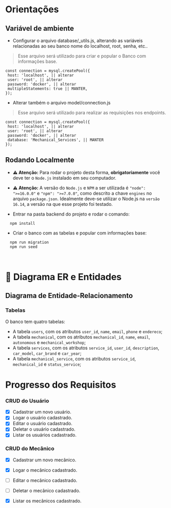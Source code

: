 # Orientações

  ## <strong>Variável de ambiente</strong>

   - Configurar o arquivo database/_utils.js, alterando as variáveis relacionadas ao seu banco nome do localhost, root, senha, etc..
   
   > Esse arquivo será utilizado para criar e popular o Banco com informações base.
   
   ```
   const connection = mysql.createPool({
    host: 'localhost', || alterar
    user: 'root', || alterar
    password: 'docker', || alterar
    multipleStatements: true || MANTER,
   });
   ```
  - Alterar também o arquivo model/connection.js

  > Esse arquivo será utilizado para realizar as requisições nos endpoints.

  ```
  const connection = mysql.createPool({
   host: 'localhost', || alterar
   user: 'root', || alterar
   password: 'docker', || alterar
   database: 'Mechanical_Services', || MANTER
  });
  ```

  ## <strong>Rodando Localmente</strong>

  - **:warning: Atenção:** Para rodar o projeto desta forma, **obrigatoriamente** você deve ter o `Node.js` instalado em seu computador.
  - **:warning: Atenção:** A versão do `Node.js` e `NPM` a ser utilizada é `"node": ">=16.0.0"` e `"npm": ">=7.0.0"`, como descrito a chave `engines` no arquivo `package.json`. Idealmente deve-se utilizar o Node.js na `versão 16.14`, a versão na que esse projeto foi testado.

  - Entrar na pasta backend do projeto e rodar o comando:
  ```
    npm install
  ```
  - Criar o banco com as tabelas e popular com informações base:

  ```
    npm run migration
    npm run seed
  ```

  <br/>

# 🎲 Diagrama ER e Entidades

  ## Diagrama de Entidade-Relacionamento

  ### Tabelas

  O banco tem quatro tabelas: 
  - A tabela `users`, com os atributos `user_id`, `name`, `email`, `phone` e `endereco`;
  - A tabela `mechanical`, com os atributos `mechanical_id`, `name`, `email`, `autonomous` e `mechanical_workshop`;
  - A tabela `services`, com os atributos `service_id`, `user_id`, `description`, `car_model`,  `car_brand` e `car_year`;
  - A tabela `mechanical_service`, com os atributos `service_id`, `mechanical_id` e `status_service`;

# Progresso dos Requisitos

### <strong>CRUD do Usuário</strong>

- [x] Cadastrar um novo usuário.
- [x] Logar o usuário cadastrado.
- [x] Editar o usuário cadastrado.
- [x] Deletar o usuário cadastrado.
- [x] Listar os usuários cadastrado.

### <strong>CRUD do Mecânico</strong>

- [x] Cadastrar um novo mecânico.
- [x] Logar o mecânico cadastrado.
- [ ] Editar o mecânico cadastrado.
- [ ] Deletar o mecânico cadastrado.
- [x] Listar os mecânicos cadastrado.


